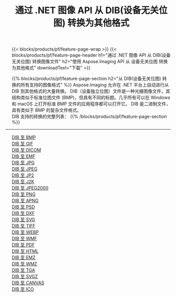 ﻿---
title: 通过 .NET 图像 API 从 DIB(设备无关位图) 转换为其他格式 
weight: 3920
url: /zh-hans/net/conversion/from/dib 
lang: zh-hans
langdirlevel: 2
locales: zh-hans,ja,it,ru,de,es,fr,nl,id,lt,pl,pt,vi,tr,ko,zh-hant,ar,hi,th,sv,cs,uk,he
description: 使用 Aspose.Imaging，您可以轻松地将 DIB(设备无关位图) 转换为其他格式
---

{{< blocks/products/pf/feature-page-wrap >}}
{{< blocks/products/pf/feature-page-header h1="通过 .NET 图像 API 从 DIB(设备无关位图) 转换图像文件" h2="使用 Aspose.Imaging API 从 设备无关位图 转换为其他格式" downloadText="下载" >}}


{{% blocks/products/pf/feature-page-section  h2="从 DIB(设备无关位图) 转换的所有支持的图像格式" %}}
Aspose.Imaging 允许在 .NET 平台上自动进行从 DIB 到其他格式的大量转换。 DIB（设备独立位图）文件是一种光栅图像文件，其结构类似于标准位图文件 (BMP)，但具有不同的标题。几乎所有可以在 Windows 和 macOS 上打开标准 BMP 文件的应用程序都可以打开它。 DIB 是二进制文件，具有类似于 BMP 的复杂文件格式。
<br/>
DIB 支持的转换的完整列表：
{{% /blocks/products/pf/feature-page-section %}}
<div class="container-fluid productfamilypage bg-gray">
    <div class="convertypes bg-gray agp-content section">
        <div class="container">
		<hr style="margin-left:-20px;"/>
		<div class="row other-converters">
		    <div class='col-md-2 other-converter remove-lp remove-rp'><a href="/imaging/zh-hans/net/conversion/dib-to-bmp" >DIB 至 BMP</a></div><div class='col-md-2 other-converter remove-lp remove-rp'><a href="/imaging/zh-hans/net/conversion/dib-to-gif" >DIB 至 GIF</a></div><div class='col-md-2 other-converter remove-lp remove-rp'><a href="/imaging/zh-hans/net/conversion/dib-to-dicom" >DIB 至 DICOM</a></div><div class='col-md-2 other-converter remove-lp remove-rp'><a href="/imaging/zh-hans/net/conversion/dib-to-emf" >DIB 至 EMF</a></div><div class='col-md-2 other-converter remove-lp remove-rp'><a href="/imaging/zh-hans/net/conversion/dib-to-jpg" >DIB 至 JPG</a></div><div class='col-md-2 other-converter remove-lp remove-rp'><a href="/imaging/zh-hans/net/conversion/dib-to-jpeg" >DIB 至 JPEG</a></div><div class='col-md-2 other-converter remove-lp remove-rp'><a href="/imaging/zh-hans/net/conversion/dib-to-jp2" >DIB 至 JP2</a></div><div class='col-md-2 other-converter remove-lp remove-rp'><a href="/imaging/zh-hans/net/conversion/dib-to-j2k" >DIB 至 J2K</a></div><div class='col-md-2 other-converter remove-lp remove-rp'><a href="/imaging/zh-hans/net/conversion/dib-to-jpeg2000" >DIB 至 JPEG2000</a></div><div class='col-md-2 other-converter remove-lp remove-rp'><a href="/imaging/zh-hans/net/conversion/dib-to-png" >DIB 至 PNG</a></div><div class='col-md-2 other-converter remove-lp remove-rp'><a href="/imaging/zh-hans/net/conversion/dib-to-apng" >DIB 至 APNG</a></div><div class='col-md-2 other-converter remove-lp remove-rp'><a href="/imaging/zh-hans/net/conversion/dib-to-psd" >DIB 至 PSD</a></div><div class='col-md-2 other-converter remove-lp remove-rp'><a href="/imaging/zh-hans/net/conversion/dib-to-dxf" >DIB 至 DXF</a></div><div class='col-md-2 other-converter remove-lp remove-rp'><a href="/imaging/zh-hans/net/conversion/dib-to-svg" >DIB 至 SVG</a></div><div class='col-md-2 other-converter remove-lp remove-rp'><a href="/imaging/zh-hans/net/conversion/dib-to-tiff" >DIB 至 TIFF</a></div><div class='col-md-2 other-converter remove-lp remove-rp'><a href="/imaging/zh-hans/net/conversion/dib-to-webp" >DIB 至 WEBP</a></div><div class='col-md-2 other-converter remove-lp remove-rp'><a href="/imaging/zh-hans/net/conversion/dib-to-wmf" >DIB 至 WMF</a></div><div class='col-md-2 other-converter remove-lp remove-rp'><a href="/imaging/zh-hans/net/conversion/dib-to-pdf" >DIB 至 PDF</a></div><div class='col-md-2 other-converter remove-lp remove-rp'><a href="/imaging/zh-hans/net/conversion/dib-to-html" >DIB 至 HTML</a></div><div class='col-md-2 other-converter remove-lp remove-rp'><a href="/imaging/zh-hans/net/conversion/dib-to-emz" >DIB 至 EMZ</a></div><div class='col-md-2 other-converter remove-lp remove-rp'><a href="/imaging/zh-hans/net/conversion/dib-to-wmz" >DIB 至 WMZ</a></div><div class='col-md-2 other-converter remove-lp remove-rp'><a href="/imaging/zh-hans/net/conversion/dib-to-tga" >DIB 至 TGA</a></div><div class='col-md-2 other-converter remove-lp remove-rp'><a href="/imaging/zh-hans/net/conversion/dib-to-svgz" >DIB 至 SVGZ</a></div><div class='col-md-2 other-converter remove-lp remove-rp'><a href="/imaging/zh-hans/net/conversion/dib-to-canvas" >DIB 至 CANVAS</a></div><div class='col-md-2 other-converter remove-lp remove-rp'><a href="/imaging/zh-hans/net/conversion/dib-to-ico" >DIB 至 ICO</a></div>
                </div>
        </div>
    </div>
</div>
<br/>

